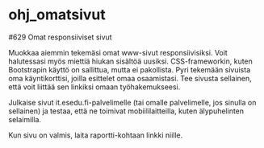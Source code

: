 # ohj_omatsivut
#629 Omat responsiiviset sivut

Muokkaa aiemmin tekemäsi omat www-sivut responsiivisiksi. Voit halutessasi myös miettiä hiukan sisältöä uusiksi. CSS-frameworkin, kuten Bootstrapin käyttö on sallittua, mutta ei pakollista. Pyri tekemään sivuista oma käyntikorttisi, joilla esittelet omaa osaamistasi. Tee sivusta sellainen, että voit liittää sen linkiksi omaan työhakemukseesi.

Julkaise sivut it.esedu.fi-palvelimelle (tai omalle palvelimelle, jos sinulla on sellainen) ja testaa, että ne toimivat mobiililaitteilla, kuten älypuhelinten selaimilla.

Kun sivu on valmis, laita raportti-kohtaan linkki niille.

